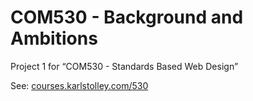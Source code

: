 COM530 - Background and Ambitions
=================================

Project 1 for “COM530 - Standards Based Web Design”

See: [courses.karlstolley.com/530](http://courses.karlstolley.com/530/)



